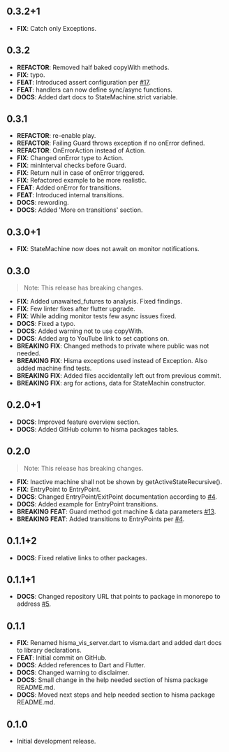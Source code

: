 ## 0.3.2+1

 - **FIX**: Catch only Exceptions.

## 0.3.2

 - **REFACTOR**: Removed half baked copyWith methods.
 - **FIX**: typo.
 - **FEAT**: Introduced assert configuration per [#17](https://github.com/tamas-p/hisma/issues/17).
 - **FEAT**: handlers can now define sync/async functions.
 - **DOCS**: Added dart docs to StateMachine.strict variable.

## 0.3.1

 - **REFACTOR**: re-enable play.
 - **REFACTOR**: Failing Guard throws exception if no onError defined.
 - **REFACTOR**: OnErrorAction instead of Action.
 - **FIX**: Changed onError type to Action.
 - **FIX**: minInterval checks before Guard.
 - **FIX**: Return null in case of onError triggered.
 - **FIX**: Refactored example to be more realistic.
 - **FEAT**: Added onError for transitions.
 - **FEAT**: Introduced internal transitions.
 - **DOCS**: rewording.
 - **DOCS**: Added 'More on transitions' section.

## 0.3.0+1

 - **FIX**: StateMachine now does not await on monitor notifications.

## 0.3.0

> Note: This release has breaking changes.

 - **FIX**: Added unawaited_futures to analysis. Fixed findings.
 - **FIX**: Few linter fixes after flutter upgrade.
 - **FIX**: While adding monitor tests few async issues fixed.
 - **DOCS**: Fixed a typo.
 - **DOCS**: Added warning not to use copyWith.
 - **DOCS**: Added arg to YouTube link to set captions on.
 - **BREAKING** **FIX**: Changed methods to private where public was not needed.
 - **BREAKING** **FIX**: Hisma exceptions used instead of Exception. Also added machine find tests.
 - **BREAKING** **FIX**: Added files accidentally left out from previous commit.
 - **BREAKING** **FIX**: arg for actions, data for StateMachin constructor.

## 0.2.0+1

 - **DOCS**: Improved feature overview section.
 - **DOCS**: Added GitHub column to hisma packages tables.

## 0.2.0

> Note: This release has breaking changes.

 - **FIX**: Inactive machine shall not be shown by getActiveStateRecursive().
 - **FIX**: EntryPoint to EntryPoint.
 - **DOCS**: Changed EntryPoint/ExitPoint documentation according to [#4](https://github.com/tamas-p/hisma/issues/4).
 - **DOCS**: Added example for EntryPoint transitions.
 - **BREAKING** **FEAT**: Guard method got machine & data parameters [#13](https://github.com/tamas-p/hisma/issues/13).
 - **BREAKING** **FEAT**: Added transitions to EntryPoints per [#4](https://github.com/tamas-p/hisma/issues/4).

## 0.1.1+2

 - **DOCS**: Fixed relative links to other packages.

## 0.1.1+1

 - **DOCS**: Changed repository URL that points to package in monorepo to address [#5](https://github.com/tamas-p/hisma/issues/5).

## 0.1.1

 - **FIX**: Renamed hisma_vis_server.dart to visma.dart and added dart docs to library declarations.
 - **FEAT**: Initial commit on GitHub.
 - **DOCS**: Added references to Dart and Flutter.
 - **DOCS**: Changed warning to disclaimer.
 - **DOCS**: Small change in the help needed section of hisma package README.md.
 - **DOCS**: Moved next steps and help needed section to hisma package README.md.

## 0.1.0

- Initial development release.
